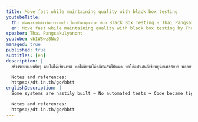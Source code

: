 ```yaml
---
title: Move fast while maintaining quality with black box testing
youtubeTitle:
  th: พัฒนาซอฟต์แวร์อย่างรวดเร็ว โดยยังคงคุณภาพ ด้วย Black Box Testing - Thai Pangsakulyanont
  en: Move fast while maintaining quality with black box testing by Thai Pangsakulyanont
speaker: Thai Pangsakulyanont
youtube: vbIWSwz8NxQ
managed: true
published: true
subtitles: [en]
description: |
  สร้างระบบแบบรีบๆ เลยไม่ได้เขียนเทส พอไม่มีเทสโค้ดก็พันกันไปหมด พอโค้ดพันกันก็เขียนยูนิตเทสต์ยาก พออยากจะปรับปรุงโค้ดก็ไม่กล้าเพราะกลัวพังเพราะไม่มีเทส ในหัวข้อนี้เลยอยากแชร์แนวคิดและวิธีที่ผมกำลังทดลองใช้อยู่ เพื่อพยายามออกจากลูปนี้ (ไม่รู้จะออกได้ไหมนะ)

  Notes and references:
  https://dt.in.th/go/bbtt
englishDescription: |
  Some systems are hastily built → No automated tests → Code became tightly coupled → Code became difficult to test → Want to improve the code → Afraid of improving due to fear that it might break because there are no automated tests. In this talk, I share some ideas on how I try to get out of this loop.

  Notes and references:
  https://dt.in.th/go/bbtt
---
```

